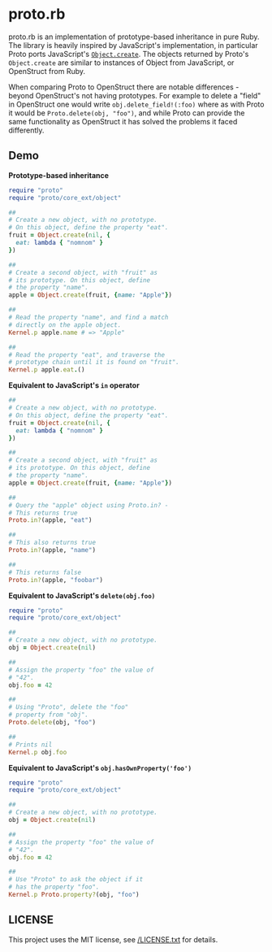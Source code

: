 # proto.rb

proto.rb is an implementation of prototype-based inheritance in pure
Ruby. The library is heavily inspired by JavaScript's implementation, 
in particular Proto ports JavaScript's [`Object.create`](https://developer.mozilla.org/en-US/docs/Web/JavaScript/Reference/Global_Objects/Object/create).
The objects returned by Proto's `Object.create` are similar to instances 
of Object from JavaScript, or OpenStruct from Ruby. 

When comparing Proto to OpenStruct there are notable differences - 
beyond OpenStruct's not having prototypes. For example to delete a "field" in OpenStruct 
one would write `obj.delete_field!(:foo)` where as with Proto it would be 
`Proto.delete(obj, "foo")`, and while Proto can provide the same 
functionality as OpenStruct it has solved the problems it faced differently.

## Demo

**Prototype-based inheritance** 

```ruby
require "proto"
require "proto/core_ext/object"

##
# Create a new object, with no prototype.
# On this object, define the property "eat".
fruit = Object.create(nil, {
  eat: lambda { "nomnom" }
})

##
# Create a second object, with "fruit" as
# its prototype. On this object, define
# the property "name".
apple = Object.create(fruit, {name: "Apple"})

##
# Read the property "name", and find a match
# directly on the apple object.
Kernel.p apple.name # => "Apple"

##
# Read the property "eat", and traverse the
# prototype chain until it is found on "fruit".
Kernel.p apple.eat.()
``` 

**Equivalent to JavaScript's `in` operator**

```ruby
##
# Create a new object, with no prototype.
# On this object, define the property "eat".
fruit = Object.create(nil, {
  eat: lambda { "nomnom" }
})

##
# Create a second object, with "fruit" as
# its prototype. On this object, define
# the property "name".
apple = Object.create(fruit, {name: "Apple"})

##
# Query the "apple" object using Proto.in? - 
# This returns true
Proto.in?(apple, "eat")

##
# This also returns true 
Proto.in?(apple, "name")

##
# This returns false
Proto.in?(apple, "foobar")
```

**Equivalent to JavaScript's `delete(obj.foo)`**

```ruby 
require "proto"
require "proto/core_ext/object"

##
# Create a new object, with no prototype.
obj = Object.create(nil)

##
# Assign the property "foo" the value of
# "42".
obj.foo = 42

##
# Using "Proto", delete the "foo"
# property from "obj".
Proto.delete(obj, "foo")

##
# Prints nil
Kernel.p obj.foo

```

**Equivalent to JavaScript's `obj.hasOwnProperty('foo')`**

```ruby
require "proto"
require "proto/core_ext/object"

##
# Create a new object, with no prototype.
obj = Object.create(nil)

##
# Assign the property "foo" the value of
# "42".
obj.foo = 42

##
# Use "Proto" to ask the object if it
# has the property "foo".
Kernel.p Proto.property?(obj, "foo")
```

## LICENSE

This project uses the MIT license, see [/LICENSE.txt](/LICENSE.txt) for details.
